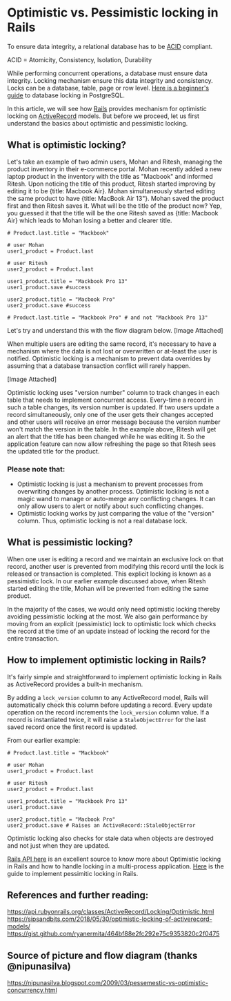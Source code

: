# Optimistic vs. Pessimistic locking in Rails

To ensure data integrity, a relational database has to be [ACID](https://en.wikipedia.org/wiki/ACID) compliant.

ACID = Atomicity, Consistency, Isolation, Durability

While performing concurrent operations, a database must ensure data integrity. Locking mechanism ensure this data integrity and consistency. Locks can be a database, table, page or row level. [Here is a beginner's guide](https://vladmihalcea.com/a-beginners-guide-to-database-locking-and-the-lost-update-phenomena/) to database locking in PostgreSQL.

In this article, we will see how [Rails](https://rubyonrails.org/) provides mechanism for optimistic locking on [ActiveRecord](https://guides.rubyonrails.org/active_record_basics.html) models. But before we proceed, let us first understand the basics about optimistic and pessimistic locking.

## What is optimistic locking?

Let's take an example of two admin users, Mohan and Ritesh, managing the product inventory in their e-commerce portal. Mohan recently added a new laptop product in the inventory with the title as "Macbook" and informed Ritesh. Upon noticing the title of this product, Ritesh started improving by editing it to be {title: Macbook Air}. Mohan simultaneously started editing the same product to have {title: MacBook Air 13"}. Mohan saved the product first and then Ritesh saves it. What will be the title of the product now? Yep, you guessed it that the title will be the one Ritesh saved as {title: Macbook Air} which leads to Mohan losing a better and clearer title.

```
# Product.last.title = "Mackbook"

# user Mohan
user1_product = Product.last

# user Ritesh
user2_product = Product.last

user1_product.title = "Mackbook Pro 13"
user1_product.save #success

user2_product.title = "Macbook Pro"
user2_product.save #success

# Product.last.title = "Mackbook Pro" # and not "Mackbook Pro 13"
```

Let's try and understand this with the flow diagram below.
[Image Attached]

When multiple users are editing the same record, it's necessary to have a mechanism where the data is not lost or overwritten or at-least the user is notified. Optimistic locking is a mechanism to prevent data overrides by assuming that a database transaction conflict will rarely happen.

[Image Attached]

Optimistic locking uses "version number" column to track changes in each table that needs to implement concurrent access. Every-time a record in such a table changes, its version number is updated. If two users update a record simultaneously, only one of the user gets their changes accepted and other users will receive an error message because the version number won't match the version in the table. In the example above, Ritesh will get an alert that the title has been changed while he was editing it. So the application feature can now allow refreshing the page so that Ritesh sees the updated title for the product.

### Please note that:

- Optimistic locking is just a mechanism to prevent processes from overwriting changes by another process. Optimistic locking is not a magic wand to manage or auto-merge any conflicting changes. It can only allow users to alert or notify about such conflicting changes.
- Optimistic locking works by just comparing the value of the "version" column. Thus, optimistic locking is not a real database lock.


## What is pessimistic locking?

When one user is editing a record and we maintain an exclusive lock on that record, another user is prevented from modifying this record until the lock is released or transaction is completed. This explicit locking is known as a pessimistic lock. In our earlier example discussed above, when Ritesh started editing the title, Mohan will be prevented from editing the same product.

In the majority of the cases, we would only need optimistic locking thereby avoiding pessimistic locking at the most. We also gain performance by moving from an explicit (pessimistic) lock to optimistic lock which checks the record at the time of an update instead of locking the record for the entire transaction.

## How to implement optimistic locking in Rails?

It's fairly simple and straightforward to implement optimistic locking in Rails as ActiveRecord provides a built-in mechanism.

By adding a `lock_version` column to any ActiveRecord model, Rails will automatically check this column before updating a record. Every update operation on the record increments the `lock_version` column value. If a record is instantiated twice, it will raise a `StaleObjectError` for the last saved record once the first record is updated.

From our earlier example:
```
# Product.last.title = "Mackbook"

# user Mohan
user1_product = Product.last

# user Ritesh
user2_product = Product.last

user1_product.title = "Mackbook Pro 13"
user1_product.save

user2_product.title = "Macbook Pro"
user2_product.save # Raises an ActiveRecord::StaleObjectError
```

Optimistic locking also checks for stale data when objects are destroyed and not just when they are updated.

[Rails API here](https://api.rubyonrails.org/classes/ActiveRecord/Locking/Optimistic.html) is an excellent source to know more about Optimistic locking in Rails and how to handle locking in a multi-process application. [Here](https://api.rubyonrails.org/classes/ActiveRecord/Locking/Pessimistic.html) is the guide to implement pessimitic locking in Rails.

## References and further reading:

https://api.rubyonrails.org/classes/ActiveRecord/Locking/Optimistic.html
https://sipsandbits.com/2018/05/30/optimistic-locking-of-activerecord-models/
https://gist.github.com/ryanermita/464bf88e2fc292e75c9353820c2f0475

## Source of picture and flow diagram (thanks @nipunasilva)
https://nipunasilva.blogspot.com/2009/03/pessemestic-vs-optimistic-concurrency.html
